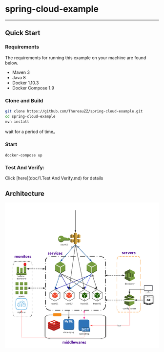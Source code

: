 # spring-cloud-example
---
## Quick Start
### Requirements
The requirements for running this example on your machine are found below.
* Maven 3
* Java 8
* Docker 1.10.3
* Docker Compose 1.9

### Clone and Build

```bash
git clone https://github.com/ThoreauZZ/spring-cloud-example.git
cd spring-cloud-example
mvn install
```
wait for a period of time。


### Start 
```
docker-compose up
```

### Test And Verify:
 
 Click [here](doc/1.Test And Verify.md) for details


## Architecture
![](doc/images/MicroService.png)
